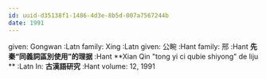 ```yaml
---
id: uuid-d35138f1-1486-4d3e-8b5d-007a7567244b
date: 1991
---
```


given: Gongwan  :Latn
family: Xing  :Latn
given: 公畹 :Hant
family: 邢 :Hant
**先秦“同義詞區別使用”的理据** :Hant
**Xian Qin "tong yi ci qubie shiyong" de liju ** :Latn
In: 
**古漢語研究** :Hant
volume: 12, 1991